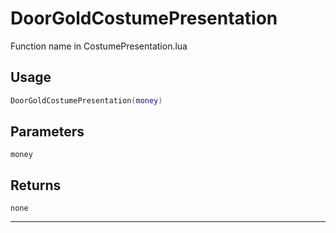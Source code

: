 # DoorGoldCostumePresentation
Function name in CostumePresentation.lua
## Usage
```lua
DoorGoldCostumePresentation(money)
```
## Parameters
`money`
## Returns
`none`

---
